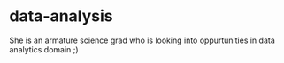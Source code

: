 # data-analysis
She is an armature science grad who is looking into oppurtunities in data analytics domain ;)
